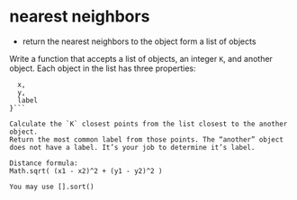 # nearest neighbors

* return the nearest neighbors to the object form a list of objects

Write a function that accepts a list of objects, an integer `K`, and another object.
Each object in the list has three properties:

```{
  x,
  y,
  label
}```

Calculate the `K` closest points from the list closest to the another object.
Return the most common label from those points. The “another” object does not have a label. It’s your job to determine it’s label.

Distance formula:
Math.sqrt( (x1 - x2)^2 + (y1 - y2)^2 )

You may use [].sort()